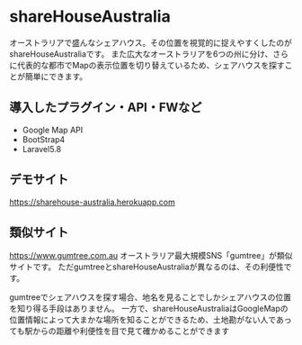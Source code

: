 shareHouseAustralia
====
オーストラリアで盛んなシェアハウス。その位置を視覚的に捉えやすくしたのがshareHouseAustraliaです。
また広大なオーストラリアを6つの州に分け、さらに代表的な都市でMapの表示位置を切り替えているため、シェアハウスを探すことが簡単にできます。

## 導入したプラグイン・API・FWなど
- Google Map API
- BootStrap4
- Laravel5.8
## デモサイト
https://sharehouse-australia.herokuapp.com
## 類似サイト
https://www.gumtree.com.au
オーストラリア最大規模SNS「gumtree」が類似サイトです。
ただgumtreeとshareHouseAustraliaが異なるのは、その利便性です。

gumtreeでシェアハウスを探す場合、地名を見ることでしかシェアハウスの位置を知り得る手段はありません。
一方で、shareHouseAustraliaはGoogleMapの位置情報によって大まかな場所を知ることができるため、土地勘がない人であっても駅からの距離や利便性を目で見て確かめることができます
